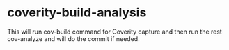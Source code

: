 # coverity-build-analysis
This will run cov-build command for Coverity capture and then run the rest cov-analyze and will do the commit if needed.
